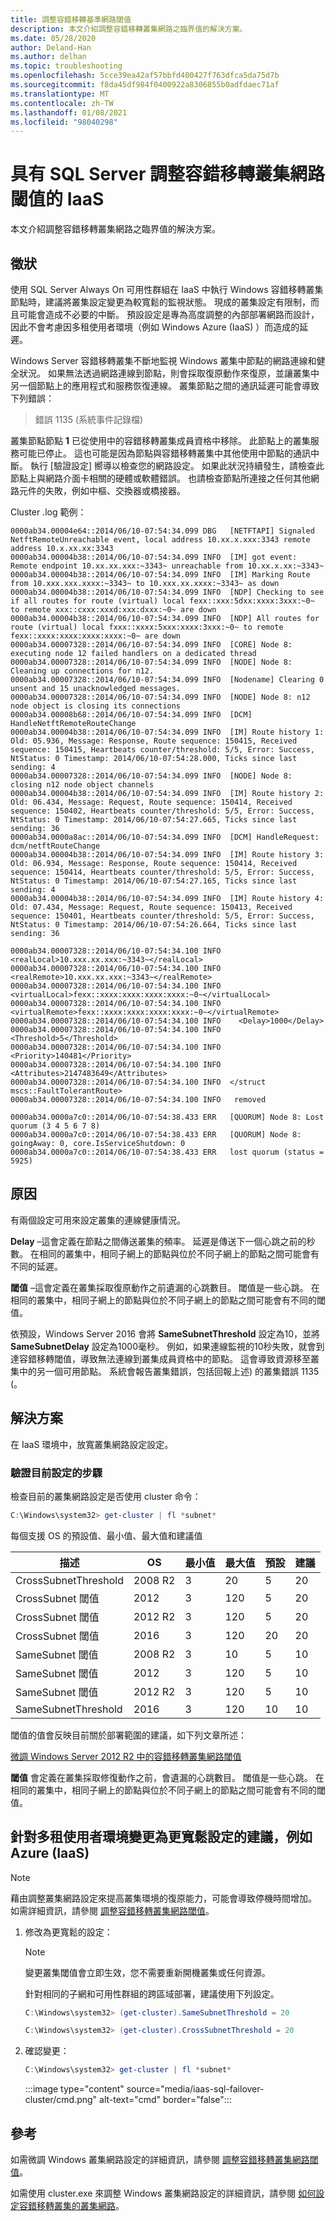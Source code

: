 ```yaml
---
title: 調整容錯移轉基準網路閾值
description: 本文介紹調整容錯移轉叢集網路之臨界值的解決方案。
ms.date: 05/28/2020
author: Deland-Han
ms.author: delhan
ms.topic: troubleshooting
ms.openlocfilehash: 5cce39ea42af57bbfd400427f763dfca5da75d7b
ms.sourcegitcommit: f8da45df984f0400922a8306855b0adfdaec71af
ms.translationtype: MT
ms.contentlocale: zh-TW
ms.lasthandoff: 01/08/2021
ms.locfileid: "98040298"
---
```

# <a name="iaas-with-sql-server---tuning-failover-cluster-network-thresholds"></a>具有 SQL Server 調整容錯移轉叢集網路閾值的 IaaS

本文介紹調整容錯移轉叢集網路之臨界值的解決方案。

## <a name="symptom"></a>徵狀

使用 SQL Server Always On 可用性群組在 IaaS 中執行 Windows 容錯移轉叢集節點時，建議將叢集設定變更為較寬鬆的監視狀態。 現成的叢集設定有限制，而且可能會造成不必要的中斷。 預設設定是專為高度調整的內部部署網路而設計，因此不會考慮因多租使用者環境（例如 Windows Azure (IaaS) ）而造成的延遲。

Windows Server 容錯移轉叢集不斷地監視 Windows 叢集中節點的網路連線和健全狀況。  如果無法透過網路連線到節點，則會採取復原動作來復原，並讓叢集中另一個節點上的應用程式和服務恢復連線。 叢集節點之間的通訊延遲可能會導致下列錯誤：

> 錯誤 1135 (系統事件記錄檔) 

叢集節點節點 **1** 已從使用中的容錯移轉叢集成員資格中移除。 此節點上的叢集服務可能已停止。 這也可能是因為節點與容錯移轉叢集中其他使用中節點的通訊中斷。 執行 [驗證設定] 嚮導以檢查您的網路設定。 如果此狀況持續發生，請檢查此節點上與網路介面卡相關的硬體或軟體錯誤。 也請檢查節點所連接之任何其他網路元件的失敗，例如中樞、交換器或橋接器。

Cluster .log 範例：

```console
0000ab34.00004e64::2014/06/10-07:54:34.099 DBG   [NETFTAPI] Signaled NetftRemoteUnreachable event, local address 10.xx.x.xxx:3343 remote address 10.x.xx.xx:3343
0000ab34.00004b38::2014/06/10-07:54:34.099 INFO  [IM] got event: Remote endpoint 10.xx.xx.xxx:~3343~ unreachable from 10.xx.x.xx:~3343~
0000ab34.00004b38::2014/06/10-07:54:34.099 INFO  [IM] Marking Route from 10.xxx.xxx.xxxx:~3343~ to 10.xxx.xx.xxxx:~3343~ as down
0000ab34.00004b38::2014/06/10-07:54:34.099 INFO  [NDP] Checking to see if all routes for route (virtual) local fexx::xxx:5dxx:xxxx:3xxx:~0~ to remote xxx::cxxx:xxxd:xxx:dxxx:~0~ are down
0000ab34.00004b38::2014/06/10-07:54:34.099 INFO  [NDP] All routes for route (virtual) local fxxx::xxxx:5xxx:xxxx:3xxx:~0~ to remote fexx::xxxx:xxxx:xxxx:xxxx:~0~ are down
0000ab34.00007328::2014/06/10-07:54:34.099 INFO  [CORE] Node 8: executing node 12 failed handlers on a dedicated thread
0000ab34.00007328::2014/06/10-07:54:34.099 INFO  [NODE] Node 8: Cleaning up connections for n12.
0000ab34.00007328::2014/06/10-07:54:34.099 INFO  [Nodename] Clearing 0 unsent and 15 unacknowledged messages.
0000ab34.00007328::2014/06/10-07:54:34.099 INFO  [NODE] Node 8: n12 node object is closing its connections
0000ab34.00008b68::2014/06/10-07:54:34.099 INFO  [DCM] HandleNetftRemoteRouteChange
0000ab34.00004b38::2014/06/10-07:54:34.099 INFO  [IM] Route history 1: Old: 05.936, Message: Response, Route sequence: 150415, Received sequence: 150415, Heartbeats counter/threshold: 5/5, Error: Success, NtStatus: 0 Timestamp: 2014/06/10-07:54:28.000, Ticks since last sending: 4
0000ab34.00007328::2014/06/10-07:54:34.099 INFO  [NODE] Node 8: closing n12 node object channels
0000ab34.00004b38::2014/06/10-07:54:34.099 INFO  [IM] Route history 2: Old: 06.434, Message: Request, Route sequence: 150414, Received sequence: 150402, Heartbeats counter/threshold: 5/5, Error: Success, NtStatus: 0 Timestamp: 2014/06/10-07:54:27.665, Ticks since last sending: 36
0000ab34.0000a8ac::2014/06/10-07:54:34.099 INFO  [DCM] HandleRequest: dcm/netftRouteChange
0000ab34.00004b38::2014/06/10-07:54:34.099 INFO  [IM] Route history 3: Old: 06.934, Message: Response, Route sequence: 150414, Received sequence: 150414, Heartbeats counter/threshold: 5/5, Error: Success, NtStatus: 0 Timestamp: 2014/06/10-07:54:27.165, Ticks since last sending: 4
0000ab34.00004b38::2014/06/10-07:54:34.099 INFO  [IM] Route history 4: Old: 07.434, Message: Request, Route sequence: 150413, Received sequence: 150401, Heartbeats counter/threshold: 5/5, Error: Success, NtStatus: 0 Timestamp: 2014/06/10-07:54:26.664, Ticks since last sending: 36
```

```console
0000ab34.00007328::2014/06/10-07:54:34.100 INFO    <realLocal>10.xxx.xx.xxx:~3343~</realLocal>
0000ab34.00007328::2014/06/10-07:54:34.100 INFO    <realRemote>10.xxx.xx.xxx:~3343~</realRemote>
0000ab34.00007328::2014/06/10-07:54:34.100 INFO    <virtualLocal>fexx::xxxx:xxxx:xxxx:xxxx:~0~</virtualLocal>
0000ab34.00007328::2014/06/10-07:54:34.100 INFO    <virtualRemote>fexx::xxxx:xxxx:xxxx:xxxx:~0~</virtualRemote>
0000ab34.00007328::2014/06/10-07:54:34.100 INFO    <Delay>1000</Delay>
0000ab34.00007328::2014/06/10-07:54:34.100 INFO    <Threshold>5</Threshold>
0000ab34.00007328::2014/06/10-07:54:34.100 INFO    <Priority>140481</Priority>
0000ab34.00007328::2014/06/10-07:54:34.100 INFO    <Attributes>2147483649</Attributes>
0000ab34.00007328::2014/06/10-07:54:34.100 INFO  </struct mscs::FaultTolerantRoute>
0000ab34.00007328::2014/06/10-07:54:34.100 INFO   removed
```

```console
0000ab34.0000a7c0::2014/06/10-07:54:38.433 ERR   [QUORUM] Node 8: Lost quorum (3 4 5 6 7 8)
0000ab34.0000a7c0::2014/06/10-07:54:38.433 ERR   [QUORUM] Node 8: goingAway: 0, core.IsServiceShutdown: 0
0000ab34.0000a7c0::2014/06/10-07:54:38.433 ERR   lost quorum (status = 5925)
```

## <a name="cause"></a>原因

有兩個設定可用來設定叢集的連線健康情況。

**Delay** –這會定義在節點之間傳送叢集的頻率。  延遲是傳送下一個心跳之前的秒數。  在相同的叢集中，相同子網上的節點與位於不同子網上的節點之間可能會有不同的延遲。

**閾值** –這會定義在叢集採取復原動作之前遺漏的心跳數目。  閾值是一些心跳。  在相同的叢集中，相同子網上的節點與位於不同子網上的節點之間可能會有不同的閾值。

依預設，Windows Server 2016 會將 **SameSubnetThreshold** 設定為10，並將 **SameSubnetDelay** 設定為1000毫秒。 例如，如果連線監視的10秒失敗，就會到達容錯移轉閾值，導致無法連線到叢集成員資格中的節點。 這會導致資源移至叢集中的另一個可用節點。 系統會報告叢集錯誤，包括回報上述) 的叢集錯誤 1135 (。

## <a name="resolution"></a>解決方案

在 IaaS 環境中，放寬叢集網路設定設定。

### <a name="steps-to-verify-current-configuration"></a>驗證目前設定的步驟

檢查目前的叢集網路設定是否使用 cluster 命令：

```powershell
C:\Windows\system32> get-cluster | fl *subnet*
```

每個支援 OS 的預設值、最小值、最大值和建議值

| 描述 | OS | 最小值 | 最大值 | 預設 | 建議 |
|--|--|--|--|--|--|
| CrossSubnetThreshold | 2008 R2 | 3 | 20 | 5 | 20 |
| CrossSubnet 閾值 | 2012 | 3 | 120 | 5 | 20 |
| CrossSubnet 閾值 | 2012 R2 | 3 | 120 | 5 | 20 |
| CrossSubnet 閾值 | 2016 | 3 | 120 | 20 | 20 |
| SameSubnet 閾值 | 2008 R2 | 3 | 10 | 5 | 10 |
| SameSubnet 閾值 | 2012 | 3 | 120 | 5 | 10 |
| SameSubnet 閾值 | 2012 R2 | 3 | 120 | 5 | 10 |
| SameSubnetThreshold | 2016 | 3 | 120 | 10 | 10 |

閾值的值會反映目前關於部署範圍的建議，如下列文章所述：

[微調 Windows Server 2012 R2 中的容錯移轉叢集網路閾值](https://support.microsoft.com/en-us/help/3153887/fine-tuning-failover-cluster-network-thresholds-in-windows-server-2012)

**閾值** 會定義在叢集採取修復動作之前，會遺漏的心跳數目。  閾值是一些心跳。  在相同的叢集中，相同子網上的節點與位於不同子網上的節點之間可能會有不同的閾值。

## <a name="recommendations-for-changing-to-more-relaxed-settings-for-multi-tenant-environments-like-azure-iaas"></a>針對多租使用者環境變更為更寬鬆設定的建議，例如 Azure (IaaS) 

> [!NOTE]
> 藉由調整叢集網路設定來提高叢集環境的復原能力，可能會導致停機時間增加。 如需詳細資訊，請參閱 [調整容錯移轉叢集網路閾值](https://techcommunity.microsoft.com/t5/failover-clustering/tuning-failover-cluster-network-thresholds/ba-p/371834)。

1. 修改為更寬鬆的設定：

    > [!NOTE]
    > 變更叢集閾值會立即生效，您不需要重新開機叢集或任何資源。

    針對相同的子網和可用性群組的跨區域部署，建議使用下列設定。

    ```powershell
    C:\Windows\system32> (get-cluster).SameSubnetThreshold = 20
    ```

    ```powershell
    C:\Windows\system32> (get-cluster).CrossSubnetThreshold = 20
    ```

2. 確認變更：

    ```powershell
    C:\Windows\system32> get-cluster | fl *subnet*
    ```

    :::image type="content" source="media/iaas-sql-failover-cluster/cmd.png" alt-text="cmd" border="false":::

## <a name="references"></a>參考

如需微調 Windows 叢集網路設定的詳細資訊，請參閱 [調整容錯移轉叢集網路閾值](https://techcommunity.microsoft.com/t5/failover-clustering/tuning-failover-cluster-network-thresholds/ba-p/371834)。

如需使用 cluster.exe 來調整 Windows 叢集網路設定的詳細資訊，請參閱 [如何設定容錯移轉叢集的叢集網路](/previous-versions/office/exchange-server-2007/bb690953(v=exchg.80)?redirectedfrom=MSDN)。
